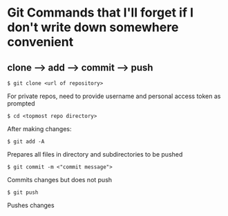 # Git Commands that I'll forget if I don't write down somewhere convenient
## clone --> add --> commit --> push

`$ git clone <url of repository>`

For private repos, need to provide username and personal access token as prompted

`$ cd <topmost repo directory>`

After making changes:

`$ git add -A`

Prepares all files in directory and subdirectories to be pushed

`$ git commit -m <"commit message">`

Commits changes but does not push

`$ git push`

Pushes changes
